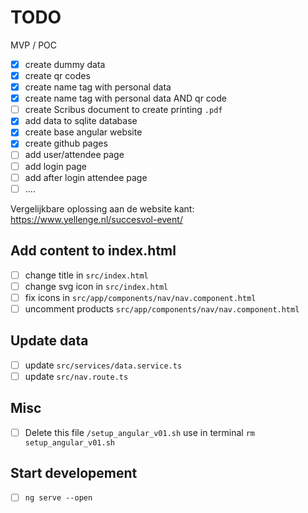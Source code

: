 # TODO

MVP / POC

- [x] create dummy data
- [x] create qr codes
- [x] create name tag with personal data
- [x] create name tag with personal data AND qr code
- [ ] create Scribus document to create printing `.pdf`
- [x] add data to sqlite database
- [x] create base angular website
- [x] create github pages
- [ ] add user/attendee page
- [ ] add login page
- [ ] add after login attendee page
- [ ] ....

Vergelijkbare oplossing aan de website kant: https://www.yellenge.nl/succesvol-event/

## Add content to index.html

- [ ] change title in `src/index.html`
- [ ] change svg icon in `src/index.html`
- [ ] fix icons in `src/app/components/nav/nav.component.html`
- [ ] uncomment products `src/app/components/nav/nav.component.html`

## Update data

- [ ] update `src/services/data.service.ts`
- [ ] update `src/nav.route.ts`

## Misc

- [ ] Delete this file `/setup_angular_v01.sh` use in terminal `rm setup_angular_v01.sh`

## Start developement

- [ ] `ng serve --open`
